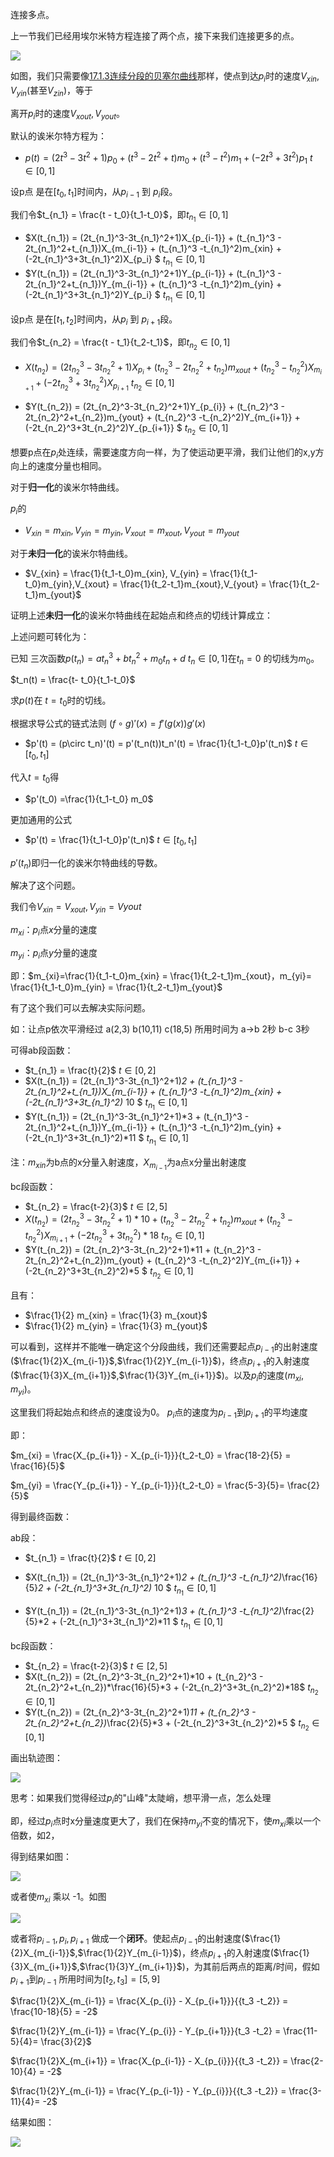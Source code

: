 连接多点。

上一节我们已经用埃尔米特方程连接了两个点，接下来我们连接更多的点。

![](pic/26.png)

如图，我们只需要像[17.1.3连续分段的贝塞尔曲线](17.1.3连续分段的贝塞尔曲线)那样，使点到达$p_i$时的速度$V_{xin},V_{yin}$(甚至$V_{zin}$)，等于

离开$p_i$时的速度$V_{xout},V_{yout}$。

默认的诶米尔特方程为：

* $p(t) = (2t^3-3t^2+1)p_0 + (t^3 - 2t^2+t)m_0 + (t^3 -t^2)m_1 + (-2t^3+3t^2)p_1$     $t \in [0,1]$

设p点 是在$[t_0,t_1]$时间内，从$p_{i-1}$ 到 $p_i$段。

我们令$t_{n_1} =  \frac{t - t_0}{t_1-t_0}$，即$t_{n_1} \in [0,1]$

* $X(t_{n_1}) =  (2t_{n_1}^3-3t_{n_1}^2+1)X_{p_{i-1}} + (t_{n_1}^3 - 2t_{n_1}^2+t_{n_1})X_{m_{i-1}} + (t_{n_1}^3 -t_{n_1}^2)m_{xin} + (-2t_{n_1}^3+3t_{n_1}^2)X_{p_i} $ $t_{n_1} \in [0,1]$
* $Y(t_{n_1}) =  (2t_{n_1}^3-3t_{n_1}^2+1)Y_{p_{i-1}} + (t_{n_1}^3 - 2t_{n_1}^2+t_{n_1})Y_{m_{i-1}} + (t_{n_1}^3 -t_{n_1}^2)m_{yin} + (-2t_{n_1}^3+3t_{n_1}^2)Y_{p_i} $ $t_{n_1} \in [0,1]$

设p点 是在$[t_1,t_2]$时间内，从$p_{i}$ 到 $p_{i+1}$段。

我们令$t_{n_2} =  \frac{t - t_1}{t_2-t_1}$，即$t_{n_2} \in [0,1]$

* $X(t_{n_2}) =  (2t_{n_2}^3-3t_{n_2}^2+1)X_{p_{i}} + (t_{n_2}^3 - 2t_{n_2}^2+t_{n_2})m_{xout} + (t_{n_2}^3 -t_{n_2}^2)X_{m_{i+1}} + (-2t_{n_2}^3+3t_{n_2}^2)X_{p_{i+1}}$ $t_{n_2} \in [0,1]$

* $Y(t_{n_2}) =  (2t_{n_2}^3-3t_{n_2}^2+1)Y_{p_{i}} + (t_{n_2}^3 - 2t_{n_2}^2+t_{n_2})m_{yout} + (t_{n_2}^3 -t_{n_2}^2)Y_{m_{i+1}} + (-2t_{n_2}^3+3t_{n_2}^2)Y_{p_{i+1}} $ $t_{n_2} \in [0,1]$

想要p点在$p_i$处连续，需要速度方向一样，为了使运动更平滑，我们让他们的x,y方向上的速度分量也相同。

对于**归一化**的诶米尔特曲线。

$p_i$的 

* $V_{xin} = m_{xin}, V_{yin} = m_{yin},V_{xout} = m_{xout},V_{yout} = m_{yout}$ 

对于**未归一化**的诶米尔特曲线。

* $V_{xin} = \frac{1}{t_1-t_0}m_{xin}, V_{yin} = \frac{1}{t_1-t_0}m_{yin},V_{xout} = \frac{1}{t_2-t_1}m_{xout},V_{yout} = \frac{1}{t_2-t_1}m_{yout}$ 

证明上述**未归一化**的诶米尔特曲线在起始点和终点的切线计算成立：

上述问题可转化为：

已知 三次函数$p(t_n) = at_n^3 + bt_n^2 + m_0t_n +d$      $t_n \in[0,1]$在$t_n=0$ 的切线为$m_0$。

$t_n(t) = \frac{t- t_0}{t_1-t_0}$

求$p(t)$在 $t = t_0$时的切线。

根据求导公式的链式法则 $(f\circ g)'(x)=f'(g(x))g'(x)$

* $p'(t) = (p\circ t_n)'(t) = p'(t_n(t))t_n'(t) = \frac{1}{t_1-t_0}p'(t_n)$ $t \in [t_0,t_1]$

代入$t =t_0$得

* $p'(t_0) =\frac{1}{t_1-t_0} m_0$

 更加通用的公式

*  $p'(t) = \frac{1}{t_1-t_0}p'(t_n)$ $t \in [t_0,t_1]$

$p'(t_n)$即归一化的诶米尔特曲线的导数。

解决了这个问题。

我们令$V_{xin} = V_{xout}, V_{yin} = V{yout}$

$m_{xi}$：$p_i$点$x$分量的速度

$m_{yi}$：$p_i$点$y$分量的速度

即：$m_{xi}=\frac{1}{t_1-t_0}m_{xin} = \frac{1}{t_2-t_1}m_{xout}，m_{yi}= \frac{1}{t_1-t_0}m_{yin} = \frac{1}{t_2-t_1}m_{yout}$ 

有了这个我们可以去解决实际问题。

如：让点p依次平滑经过 a(2,3) b(10,11) c(18,5)  所用时间为 a->b 2秒 b-c 3秒

可得ab段函数：

* $t_{n_1} = \frac{t}{2}$    $t \in [0,2]$
* $X(t_{n_1}) =  (2t_{n_1}^3-3t_{n_1}^2+1)*2 + (t_{n_1}^3 - 2t_{n_1}^2+t_{n_1})X_{m_{i-1}} + (t_{n_1}^3 -t_{n_1}^2)m_{xin} + (-2t_{n_1}^3+3t_{n_1}^2)* 10 $ $t_{n_1} \in [0,1]$
* $Y(t_{n_1}) =  (2t_{n_1}^3-3t_{n_1}^2+1)*3 + (t_{n_1}^3 - 2t_{n_1}^2+t_{n_1})Y_{m_{i-1}} + (t_{n_1}^3 -t_{n_1}^2)m_{yin} + (-2t_{n_1}^3+3t_{n_1}^2)*11 $ $t_{n_1} \in [0,1]$

注：$m_{xin}$为b点的x分量入射速度，$X_{m_{i-1}}$为a点x分量出射速度

bc段函数：

* $t_{n_2} = \frac{t-2}{3}$  $t \in [2,5]$
* $X(t_{n_2}) =  (2t_{n_2}^3-3t_{n_2}^2+1)*10 + (t_{n_2}^3 - 2t_{n_2}^2+t_{n_2})m_{xout} + (t_{n_2}^3 -t_{n_2}^2)X_{m_{i+1}} + (-2t_{n_2}^3+3t_{n_2}^2)*18$ $t_{n_2} \in [0,1]$
* $Y(t_{n_2}) =  (2t_{n_2}^3-3t_{n_2}^2+1)*11 + (t_{n_2}^3 - 2t_{n_2}^2+t_{n_2})m_{yout} + (t_{n_2}^3 -t_{n_2}^2)Y_{m_{i+1}} + (-2t_{n_2}^3+3t_{n_2}^2)*5 $ $t_{n_2} \in [0,1]$

且有：

* $\frac{1}{2} m_{xin} = \frac{1}{3} m_{xout}$
* $\frac{1}{2} m_{yin} = \frac{1}{3} m_{yout}$

可以看到，这样并不能唯一确定这个分段曲线，我们还需要起点$p_{i-1}$的出射速度($\frac{1}{2}X_{m_{i-1}}$,$\frac{1}{2}Y_{m_{i-1}}$)，终点$p_{i+1}$的入射速度($\frac{1}{3}X_{m_{i+1}}$,$\frac{1}{3}Y_{m_{i+1}}$)。以及$p_i$的速度($m_{xi},m_{yi}$)。

这里我们将起始点和终点的速度设为0。  $p_i$点的速度为$p_{i-1}$到$p_{i+1}$的平均速度

即：

$m_{xi} = \frac{X_{p_{i+1}} - X_{p_{i-1}}}{t_2-t_0} = \frac{18-2}{5} = \frac{16}{5}$

$m_{yi} = \frac{Y_{p_{i+1}} - Y_{p_{i-1}}}{t_2-t_0} = \frac{5-3}{5}= \frac{2}{5}$

得到最终函数：

ab段：

* $t_{n_1} = \frac{t}{2}$    $t \in [0,2]$

* $X(t_{n_1}) =  (2t_{n_1}^3-3t_{n_1}^2+1)*2  + (t_{n_1}^3 -t_{n_1}^2)*\frac{16}{5}*2 + (-2t_{n_1}^3+3t_{n_1}^2)* 10 $ $t_{n_1} \in [0,1]$

* $Y(t_{n_1}) =  (2t_{n_1}^3-3t_{n_1}^2+1)*3 + (t_{n_1}^3 -t_{n_1}^2)*\frac{2}{5}*2 + (-2t_{n_1}^3+3t_{n_1}^2)*11 $ $t_{n_1} \in [0,1]$

bc段函数：

* $t_{n_2} = \frac{t-2}{3}$  $t \in [2,5]$
* $X(t_{n_2}) =  (2t_{n_2}^3-3t_{n_2}^2+1)*10 + (t_{n_2}^3 - 2t_{n_2}^2+t_{n_2})*\frac{16}{5}*3  + (-2t_{n_2}^3+3t_{n_2}^2)*18$ $t_{n_2} \in [0,1]$
* $Y(t_{n_2}) =  (2t_{n_2}^3-3t_{n_2}^2+1)*11 + (t_{n_2}^3 - 2t_{n_2}^2+t_{n_2})*\frac{2}{5}*3 + (-2t_{n_2}^3+3t_{n_2}^2)*5 $ $t_{n_2} \in [0,1]$

画出轨迹图：

![](pic/27.gif)

思考：如果我们觉得经过$p_i$的"山峰"太陡峭，想平滑一点，怎么处理

即，经过$p_i$点时x分量速度更大了，我们在保持$m_{yi}$不变的情况下，使$m_{xi}$乘以一个倍数，如2，

得到结果如图：

![](pic/28.gif)

或者使$m_{xi}$ 乘以 -1。如图

![](pic/29.gif)

或者将$p_{i-1} ,  p_i, p_{i+1}$ 做成一个**闭环**。使起点$p_{i-1}$的出射速度($\frac{1}{2}X_{m_{i-1}}$,$\frac{1}{2}Y_{m_{i-1}}$)，终点$p_{i+1}$的入射速度($\frac{1}{3}X_{m_{i+1}}$,$\frac{1}{3}Y_{m_{i+1}}$)，为其前后两点的距离/时间，假如$p_{i+1}$到$p_{i-1}$ 所用时间为$[t_2,t_3]= [5,9]$

$\frac{1}{2}X_{m_{i-1}} = \frac{X_{p_{i}} - X_{p_{i+1}}}{{t_3 -t_2}} = \frac{10-18}{5} = -2$

$\frac{1}{2}Y_{m_{i-1}} = \frac{Y_{p_{i}} - Y_{p_{i+1}}}{t_3 -t_2} = \frac{11-5}{4}= \frac{3}{2}$

$\frac{1}{2}X_{m_{i+1}} = \frac{X_{p_{i-1}} - X_{p_{i}}}{{t_3 -t_2}} = \frac{2-10}{4} = -2$

$\frac{1}{2}Y_{m_{i-1}} = \frac{Y_{p_{i-1}} - Y_{p_{i}}}{{t_3 -t_2}} = \frac{3-11}{4}= -2$

结果如图：

![](pic/30.gif)